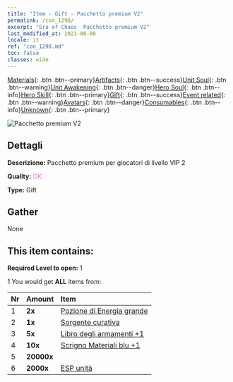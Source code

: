 ```yaml
---
title: "Item - Gift - Pacchetto premium V2"
permalink: /con_1298/
excerpt: "Era of Chaos  Pacchetto premium V2"
last_modified_at: 2021-06-08
locale: it
ref: "con_1298.md"
toc: false
classes: wide
---
```

 [Materials](/ItemsIT/){: .btn .btn--primary}[Artifacts](/ItemsIT/Artifacts/){: .btn .btn--success}[Unit Soul](/ItemsIT/UnitSoul/){: .btn .btn--warning}[Unit Awakening](/ItemsIT/UnitAwakening/){: .btn .btn--danger}[Hero Soul](/ItemsIT/HeroSoul/){: .btn .btn--info}[Hero Skill](/ItemsIT/HeroSkill/){: .btn .btn--primary}[Gift](/ItemsIT/Gift/){: .btn .btn--success}[Event related](/ItemsIT/Events/){: .btn .btn--warning}[Avatars](/ItemsIT/Avatars/){: .btn .btn--danger}[Consumables](/ItemsIT/Consumables/){: .btn .btn--info}[Unknown](/ItemsIT/Unknown/){: .btn .btn--primary}

 ![Pacchetto premium V2](/images/t/i_905002.png)

## Dettagli
 **Descrizione:** Pacchetto premium per giocatori di livello VIP 2

 **Quality:** <span style="color: #DA70D6">OK</span>

 **Type:** Gift

## Gather

  None

## This item contains:

 **Required Level to open:** 1

 1 You would get **ALL** items  from:

  | Nr | Amount |     Item    |
  |:---|:-------|:------------|
  | 1 |  **2x** | [Pozione di Energia grande](/ItemsIT/con_706/) |  | 
  | 2 |  **1x** | [Sorgente curativa](/ItemsIT/con_1333/) |  | 
  | 3 |  **5x** | [Libro degli armamenti +1](/ItemsIT/mat_25/) |  | 
  | 4 |  **10x** | [Scrigno Materiali blu +1](/ItemsIT/con_1257/) |  | 
  | 5 |  **20000x** | <i class="fas fa-coins"/> |  | 
  | 6 |  **2000x** | [ESP unità](/ItemsIT/con_902/) |  | 
